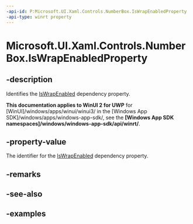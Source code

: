 ```yaml
---
-api-id: P:Microsoft.UI.Xaml.Controls.NumberBox.IsWrapEnabledProperty
-api-type: winrt property
---
```


# Microsoft.UI.Xaml.Controls.NumberBox.IsWrapEnabledProperty

<!--
public static Windows.UI.Xaml.DependencyProperty IsWrapEnabledProperty { get; }
-->

## -description

Identifies the [IsWrapEnabled](numberbox_iswrapenabled.md) dependency property.

**This documentation applies to WinUI 2 for UWP** for [WinUI]/windows/apps/winui/winui3/ in the [Windows App SDK]/windows/apps/windows-app-sdk/, see the **[Windows App SDK namespaces]/windows/windows-app-sdk/api/winrt/**.

## -property-value

The identifier for the [IsWrapEnabled](numberbox_iswrapenabled.md) dependency property.

## -remarks

## -see-also

## -examples

